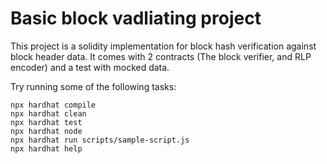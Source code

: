 # Basic block vadliating project

This project is a solidity implementation for block hash verification against block header data.
It comes with 2 contracts (The block verifier, and RLP encoder) and a test with mocked data.

Try running some of the following tasks:

```shell
npx hardhat compile
npx hardhat clean
npx hardhat test
npx hardhat node
npx hardhat run scripts/sample-script.js
npx hardhat help
```
